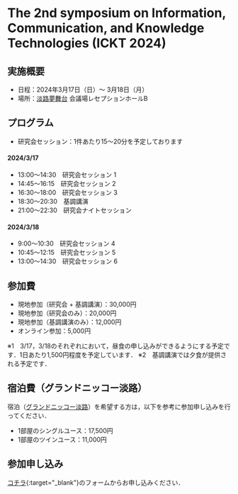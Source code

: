 # The 2nd symposium on Information, Communication, and Knowledge Technologies (ICKT 2024) 

## 実施概要
* 日程：2024年3月17日（日）～ 3月18日（月）
* 場所：[淡路夢舞台](https://www.yumebutai.co.jp) 会議場レセプションホールB

## プログラム
* 研究会セッション：1件あたり15〜20分を予定しております

#### 2024/3/17
* 13:00～14:30　研究会セッション 1
* 14:45～16:15　研究会セッション 2
* 16:30～18:00　研究会セッション 3
* 18:30～20:30　基調講演
* 21:00～22:30　研究会ナイトセッション

#### 2024/3/18
* 9:00～10:30　研究会セッション 4
* 10:45～12:15　研究会セッション 5
* 13:00～14:30　研究会セッション 6

## 参加費
* 現地参加（研究会 + 基調講演）：30,000円
* 現地参加（研究会のみ）：20,000円
* 現地参加（基調講演のみ）：12,000円
* オンライン参加：5,000円

※1　3/17，3/18のそれぞれにおいて，昼食の申し込みができるようにする予定です．1日あたり1,500円程度を予定しています．
※2　基調講演では夕食が提供される予定です．


## 宿泊費（グランドニッコー淡路）
宿泊（[グランドニッコー淡路](https://www.okura-nikko.com/ja/japan/awaji/grand-nikko-awaji/)）を希望する方は，以下を参考に参加申し込みを行ってください．
* 1部屋のシングルユース：17,500円
* 1部屋のツインユース：11,000円

## 参加申し込み
[コチラ](https://forms.gle/EkaXSMgoZv6MvdqDA){:target="_blank"}のフォームからお申し込みください．
